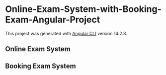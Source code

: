 # Online-Exam-System-with-Booking-Exam-Angular-Project

This project was generated with [Angular CLI](https://github.com/angular/angular-cli) version 14.2.8.

## Online Exam System 
## Booking Exam System
